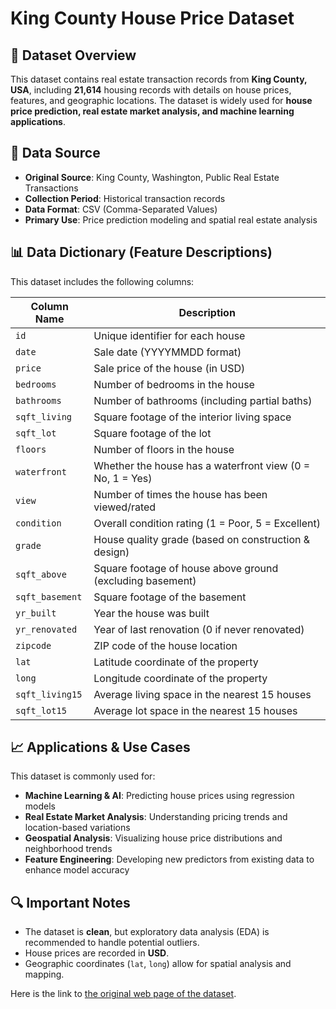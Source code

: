 # **King County House Price Dataset**

## **📌 Dataset Overview**
This dataset contains real estate transaction records from **King County, USA**, including **21,614** housing records with details on house prices, features, and geographic locations. The dataset is widely used for **house price prediction, real estate market analysis, and machine learning applications**.

## **📍 Data Source**
- **Original Source**: King County, Washington, Public Real Estate Transactions
- **Collection Period**: Historical transaction records
- **Data Format**: CSV (Comma-Separated Values)
- **Primary Use**: Price prediction modeling and spatial real estate analysis

## **📊 Data Dictionary (Feature Descriptions)**
This dataset includes the following columns:

| **Column Name**   | **Description** |
|-------------------|----------------|
| `id`             | Unique identifier for each house |
| `date`           | Sale date (YYYYMMDD format) |
| `price`          | Sale price of the house (in USD) |
| `bedrooms`       | Number of bedrooms in the house |
| `bathrooms`      | Number of bathrooms (including partial baths) |
| `sqft_living`    | Square footage of the interior living space |
| `sqft_lot`       | Square footage of the lot |
| `floors`         | Number of floors in the house |
| `waterfront`     | Whether the house has a waterfront view (0 = No, 1 = Yes) |
| `view`           | Number of times the house has been viewed/rated |
| `condition`      | Overall condition rating (1 = Poor, 5 = Excellent) |
| `grade`          | House quality grade (based on construction & design) |
| `sqft_above`     | Square footage of house above ground (excluding basement) |
| `sqft_basement`  | Square footage of the basement |
| `yr_built`       | Year the house was built |
| `yr_renovated`   | Year of last renovation (0 if never renovated) |
| `zipcode`        | ZIP code of the house location |
| `lat`            | Latitude coordinate of the property |
| `long`           | Longitude coordinate of the property |
| `sqft_living15`  | Average living space in the nearest 15 houses |
| `sqft_lot15`     | Average lot space in the nearest 15 houses |

## **📈 Applications & Use Cases**
This dataset is commonly used for:
- **Machine Learning & AI**: Predicting house prices using regression models
- **Real Estate Market Analysis**: Understanding pricing trends and location-based variations
- **Geospatial Analysis**: Visualizing house price distributions and neighborhood trends
- **Feature Engineering**: Developing new predictors from existing data to enhance model accuracy

## **🔍 Important Notes**
- The dataset is **clean**, but exploratory data analysis (EDA) is recommended to handle potential outliers.
- House prices are recorded in **USD**.
- Geographic coordinates (`lat`, `long`) allow for spatial analysis and mapping.

Here is the link to [the original web page of the dataset](https://www.kaggle.com/datasets/harlfoxem/housesalesprediction).
